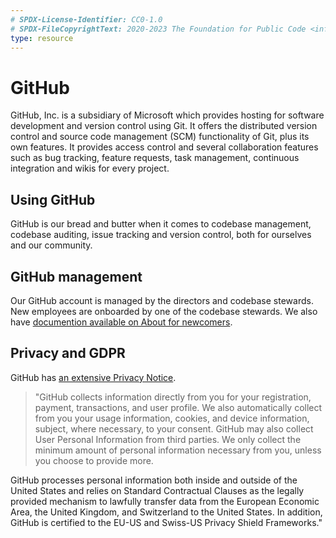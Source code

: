 ```yaml
---
# SPDX-License-Identifier: CC0-1.0
# SPDX-FileCopyrightText: 2020-2023 The Foundation for Public Code <info@publiccode.net>
type: resource
---
```


# GitHub

GitHub, Inc. is a subsidiary of Microsoft which provides hosting for software development and version control using Git.
It offers the distributed version control and source code management (SCM) functionality of Git, plus its own features.
It provides access control and several collaboration features such as bug tracking, feature requests, task management, continuous integration and wikis for every project.

## Using GitHub

GitHub is our bread and butter when it comes to codebase management, codebase auditing, issue tracking and version control, both for ourselves and our community.

## GitHub management

Our GitHub account is managed by the directors and codebase stewards.
New employees are onboarded by one of the codebase stewards. We also have [documention available on About for newcomers](../trainings/github-for-newcomers.md).

## Privacy and GDPR

GitHub has [an extensive Privacy Notice](https://docs.github.com/en/free-pro-team@latest/github/site-policy/github-privacy-statement).
> "GitHub collects information directly from you for your registration, payment, transactions, and user profile. We also automatically collect from you your usage information, cookies, and device information, subject, where necessary, to your consent. GitHub may also collect User Personal Information from third parties. We only collect the minimum amount of personal information necessary from you, unless you choose to provide more.

GitHub processes personal information both inside and outside of the United States and relies on Standard Contractual Clauses as the legally provided mechanism to lawfully transfer data from the European Economic Area, the United Kingdom, and Switzerland to the United States. In addition, GitHub is certified to the EU-US and Swiss-US Privacy Shield Frameworks."

